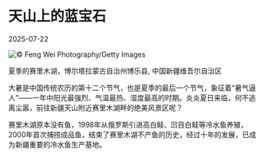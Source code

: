 # 天山上的蓝宝石

2025-07-22

![](https://cn.bing.com/th?id=OHR.GreatHeatY25_ZH-CN8252122347_UHD.jpg "© Feng Wei Photography/Getty Images")

夏季的赛里木湖，博尔塔拉蒙古自治州博乐县, 中国新疆维吾尔自治区

大暑是中国传统农历的第十二个节气，也是夏季的最后一个节气，象征着“暑气逼人”——一年中阳光最强烈、气温最热、湿度最高的时期。炎炎夏日来临，何不逃离尘嚣，前往新疆天山附近赛里木湖畔的绝美风景区呢？

赛里木湖原本没有鱼，1998年从俄罗斯引进高白鲑、凹目白鲑等冷水鱼养殖，2000年首次捕捞成品鱼，结束了赛里木湖不产鱼的历史，经过十年的发展，已成为新疆重要的冷水鱼生产基地。

